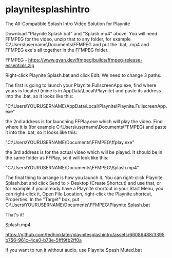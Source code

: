 # playnitesplashintro
The All-Compatible Splash Intro Video Solution for Playnite

Download "Playnite Splash.bat" and "Splash.mp4" above. You will need FFMPEG for the video, unzip that to any folder, for example C:\Users\username\Documents\FFMPEG and put the .bat, .mp4 and FFMPEG exe's all together in the FFMPEG folder.

FFMPEG - https://www.gyan.dev/ffmpeg/builds/ffmpeg-release-essentials.zip

Right-click Playnite Splash.bat and click Edit. We need to change 3 paths.

The first is going to launch your Playnite.FullscreenApp.exe, find where yours is located (mine is in AppData\Local\Playnite) and paste its address into the .bat, so it looks like this:

"C:\Users\YOURUSERNAME\AppData\Local\Playnite\Playnite.FullscreenApp.exe"

the 2nd address is for launching FFPlay.exe which will play the video. Find where it is (for example C:\Users\username\Documents\FFMPEG) and paste it into the .bat, so it looks like this:

"C:\Users\YOURUSERNAME\Documents\FFMPEG\ffplay.exe"

the 3rd address is for the actual video which will be played. It should be in the same folder as FFPlay, so it will look like this:

"C:\Users\YOURUSERNAME\Documents\FFMPEG\Splash.mp4"

The final thing to arrange is how you launch it. You can right-click Playnite Splash.bat and click Send to > Desktop (Create Shortcut) and use that, or for example if you already have a Playnite shortcut in your Start Menu, you can right-click it, Open File Location, right-click the Playnite shortcut, Properties. In the "Target" box, put C:\Users\YOURUSERNAME\Documents\FFMPEG\Playnite Splash.bat

That's it!

Splash.mp4 

https://github.com/tedhinklater/playnitesplashintro/assets/66086488/3395b756-961c-4ce0-b73e-5fff9fb2ff0a

If you want to run it without audio, use Playnite Spash Muted.bat


